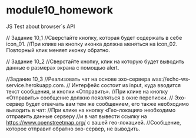 # module10_homework
JS Test about browser`s API 

// Задание 10_1 
//Сверстайте кнопку, которая будет содержать в себе icon_01. 
//При клике на кнопку иконка должна меняться на icon_02. Повторный клик меняет иконку обратно.

// Задание 10_2
//Сверстайте кнопку, клик на которую будет выводить данные о размерах экрана с помощью alert.


//Задание 10_3
//Реализовать чат на основе эхо-сервера wss://echo-ws-service.herokuapp.com.
// Интерфейс состоит из input, куда вводится текст сообщения, и кнопки «Отправить».
//При клике на кнопку «Отправить» сообщение должно появляться в окне переписки.
// Эхо-сервер будет отвечать вам тем же сообщением, его также необходимо выводить в чат:
//При клике на кнопку «Гео-локация» необходимо отправить данные серверу
//и в чат вывести ссылку на https://www.openstreetmap.org/ с вашей гео-локацией.
//Сообщение, которое отправит обратно эхо-сервер, не выводить.
